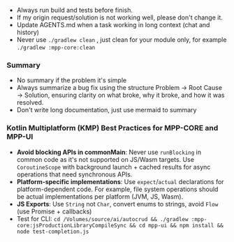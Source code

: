 - Always run build and tests before finish.
- If my origin request/solution is not working well, please don't change it.
- Update AGENTS.md when a task working in long context (chat and history)
- Never use `./gradlew clean` , just clean for your module only, for example `./gradlew :mpp-core:clean`

### Summary

- No summary if the problem it's simple
- Always summarize a bug fix using the structure Problem → Root Cause → Solution, ensuring clarity on what broke, why it broke, and how it was resolved.
- Don't write long documentation, just use mermaid to summary

### Kotlin Multiplatform (KMP) Best Practices for MPP-CORE and MPP-UI

- **Avoid blocking APIs in commonMain**: Never use `runBlocking` in common code as it's not supported on JS/Wasm
  targets. Use `CoroutineScope` with background launch + cached results for async operations that need synchronous APIs.
- **Platform-specific implementations**: Use `expect`/`actual` declarations for platform-dependent code. For example,
  file system operations should be actual implementations per platform (JVM, JS, Wasm).
- **JS Exports**: Use `String` not `Char`, convert enums to strings, avoid `Flow` (use Promise + callbacks)
- Test for CLI: `cd /Volumes/source/ai/autocrud && ./gradlew :mpp-core:jsProductionLibraryCompileSync && cd mpp-ui && npm install && node test-completion.js`
